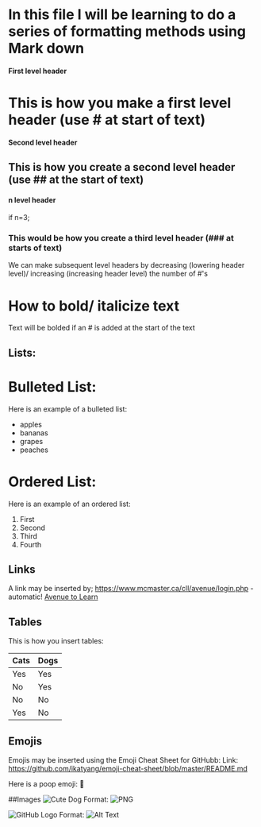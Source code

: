 # In this file I will be learning to do a series of formatting methods using Mark down 

#### First level header
# This is how you make a first level header (use # at start of text)

#### Second level header 
## This is how you create a second level header (use ## at the start of text)

#### n level header
if n=3;
### This would be how you create a third level header (### at starts of text)

We can make subsequent level headers by decreasing (lowering header level)/ increasing (increasing header level) the number of #'s

# How to bold/ italicize text 
Text will be bolded if an # is added at the start of the text 

## Lists:
# Bulleted List:
Here is an example of a bulleted list:
- apples
- bananas
- grapes
- peaches

# Ordered List:
Here is an example of an ordered list:
1. First
2. Second 
3. Third
4. Fourth

## Links
A link may be inserted by;
https://www.mcmaster.ca/cll/avenue/login.php - automatic!
[Avenue to Learn](https://www.mcmaster.ca/cll/avenue/login.php)

## Tables
This is how you insert tables:

Cats | Dogs
------------ | -------------
Yes | Yes
No |Yes
No | No
Yes|No

## Emojis
Emojis may be inserted using the Emoji Cheat Sheet for GitHubb:
Link: https://github.com/ikatyang/emoji-cheat-sheet/blob/master/README.md

Here is a poop emoji:
:hankey:

##Images
![Cute Dog](/images/download.png)
Format: ![PNG](https://www.google.com/url?sa=i&source=images&cd=&cad=rja&uact=8&ved=2ahUKEwjvzLmV6p3gAhXnTN8KHW6lBMEQjRx6BAgBEAU&url=https%3A%2F%2Fwww.akc.org%2Fdog-breeds%2Fsmartest-dogs%2F&psig=AOvVaw182FMJS7mNRoGm_MDcpVGF&ust=1549223654832041)

![GitHub Logo](/images/logo.png)
Format: ![Alt Text](https://www.google.com/url?sa=i&source=images&cd=&cad=rja&uact=8&ved=2ahUKEwjvzLmV6p3gAhXnTN8KHW6lBMEQjRx6BAgBEAU&url=https%3A%2F%2Fwww.akc.org%2Fdog-breeds%2Fsmartest-dogs%2F&psig=AOvVaw182FMJS7mNRoGm_MDcpVGF&ust=1549223654832041)

